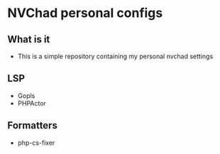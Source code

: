 # NVChad personal configs

## What is it 

- This is a simple repository containing my personal nvchad settings

## LSP

- Gopls
- PHPActor

## Formatters

- php-cs-fixer
